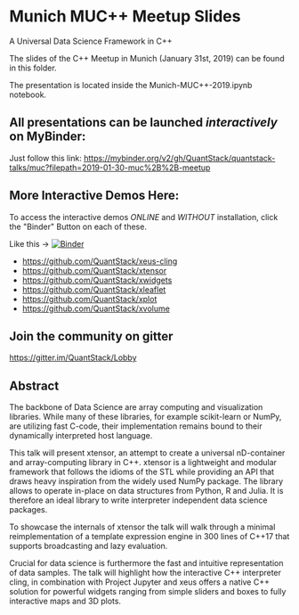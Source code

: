 # Munich MUC++ Meetup Slides

A Universal Data Science Framework in C++

The slides of the C++ Meetup in Munich (January 31st, 2019) 
can be found in this folder.

The presentation is located inside the Munich-MUC++-2019.ipynb notebook.

## All presentations can be launched *interactively* on MyBinder:

Just follow this link: https://mybinder.org/v2/gh/QuantStack/quantstack-talks/muc?filepath=2019-01-30-muc%2B%2B-meetup

## More Interactive Demos Here:

To access the interactive demos *ONLINE* and *WITHOUT* installation, click the "Binder" Button on each of these. 

Like this &rarr; [![Binder](https://img.shields.io/badge/launch-binder-brightgreen.svg)](https://mybinder.org/v2/gh/QuantStack/xtensor/stable?filepath=notebooks/xtensor.ipynb)

- https://github.com/QuantStack/xeus-cling
- https://github.com/QuantStack/xtensor
- https://github.com/QuantStack/xwidgets
- https://github.com/QuantStack/xleaflet
- https://github.com/QuantStack/xplot
- https://github.com/QuantStack/xvolume

## Join the community on gitter

https://gitter.im/QuantStack/Lobby

## Abstract

The backbone of Data Science are array computing and visualization libraries. While many of these libraries, for example scikit-learn or NumPy, are utilizing fast C-code, their implementation remains bound to their dynamically interpreted host language.

This talk will present xtensor, an attempt to create a universal nD-container and array-computing library in C++. xtensor is a lightweight and modular framework that follows the idioms of the STL while providing an API that draws heavy inspiration from the widely used NumPy package. The library allows to operate in-place on data structures from Python, R and Julia. It is therefore an ideal library to write interpreter independent data science packages.

To showcase the internals of xtensor the talk will walk through a minimal reimplementation of a template expression engine in 300 lines of C++17 that supports broadcasting and lazy evaluation.

Crucial for data science is furthermore the fast and intuitive representation of data samples. The talk will highlight how the interactive C++ interpreter cling, in combination with Project Jupyter and xeus offers a native C++ solution for powerful widgets ranging from simple sliders and boxes to fully interactive maps and 3D plots.